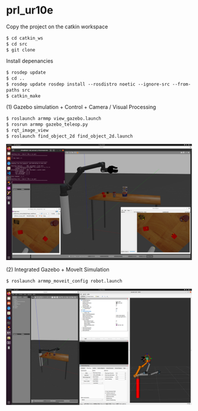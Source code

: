 # prl_ur10e


Copy the project on the catkin workspace
```
$ cd catkin_ws
$ cd src
$ git clone
```

Install depenancies
``` 
$ rosdep update
$ cd ..
$ rosdep update rosdep install --rosdistro noetic --ignore-src --from-paths src
$ catkin_make
```

(1) Gazebo simulation + Control + Camera / Visual Processing
```
$ roslaunch armmp view_gazebo.launch
$ rosrun armmp gazebo_teleop.py
$ rqt_image_view
$ roslaunch find_object_2d find_object_2d.launch
```
 
 ![alt text](https://github.com/yw14218/prl_ur10e/blob/master/camera/Screenshot%20from%202022-01-17%2000-30-22.png)
 
(2) Integrated Gazebo + MoveIt Simulation
```
$ roslaunch armmp_moveit_config robot.launch
```
 
 ![alt text](https://github.com/yw14218/prl_ur10e/blob/master/camera/Screenshot%20from%202022-01-17%2000-36-33.png)
